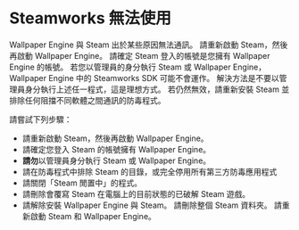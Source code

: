 # Steamworks 無法使用

Wallpaper Engine 與 Steam 出於某些原因無法通訊。 請重新啟動 Steam，然後再啟動 Wallpaper Engine。 請確定 Steam 登入的帳號是您擁有 Wallpaper Engine 的帳號。 若您以管理員的身分執行 Steam 或 Wallpaper Engine，Wallpaper Engine 中的 Steamworks SDK 可能不會運作。 解決方法是不要以管理員身分執行上述任一程式，這是理想方式。 若仍然無效，請重新安裝 Steam 並排除任何阻擋不同軟體之間通訊的防毒程式。

請嘗試下列步驟：

* 請重新啟動 Steam，然後再啟動 Wallpaper Engine。
* 請確定您登入 Steam 的帳號擁有 Wallpaper Engine。
* **請勿**以管理員身分執行 Steam 或 Wallpaper Engine。
* 請在防毒程式中排除 Steam 的目錄，或完全停用所有第三方防毒應用程式
* 請關閉「Steam 閒置中」的程式。
* 請刪除會覆寫 Steam 在電腦上的目前狀態的已破解 Steam 遊戲。
* 請解除安裝 Wallpaper Engine 與 Steam。 請刪除整個 Steam 資料夾。 請重新啟動 Steam 和 Wallpaper Engine。
